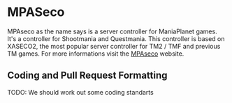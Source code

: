 # MPASeco

MPAseco as the name says is a server controller for ManiaPlanet games. It's a controller for Shootmania and Questmania. This controller is based on XASECO2, the most popular server controller for TM2 / TMF and previous TM games.
For more informations visit the [MPAseco](http://www.mpaseco.org/) website.

Coding and Pull Request Formatting
----------------------------------
TODO: We should work out some coding standarts
